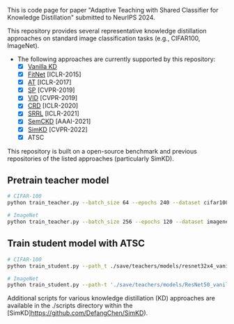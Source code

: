 This is code page for paper "Adaptive Teaching with Shared Classifier for Knowledge Distillation" submitted to NeurIPS 2024.

This repository provides several representative knowledge distillation approaches on standard image classification tasks (e.g., CIFAR100, ImageNet).

- The following approaches are currently supported by this repository:
  - [x] [Vanilla KD](https://arxiv.org/abs/1503.02531)
  - [x] [FitNet](https://arxiv.org/abs/1412.6550) [ICLR-2015]
  - [x] [AT](https://arxiv.org/abs/1612.03928) [ICLR-2017]
  - [x] [SP](https://arxiv.org/abs/1612.03928) [CVPR-2019]
  - [x] [VID](https://openaccess.thecvf.com/content_CVPR_2019/papers/Ahn_Variational_Information_Distillation_for_Knowledge_Transfer_CVPR_2019_paper.pdf) [CVPR-2019]
  - [x] [CRD](https://arxiv.org/abs/1910.10699) [ICLR-2020]
  - [x] [SRRL](https://openreview.net/forum?id=ZzwDy_wiWv) [ICLR-2021]
  - [x] [SemCKD](https://arxiv.org/abs/2012.03236) [AAAI-2021]
  - [x] [SimKD](https://arxiv.org/abs/2203.14001) [CVPR-2022] 
  - [x] ATSC

This repository is built on a open-source benchmark and previous repositories of the listed approaches (particularly SimKD).

## Pretrain teacher model
```bash
# CIFAR-100
python train_teacher.py --batch_size 64 --epochs 240 --dataset cifar100 --model resnet32x4 --learning_rate 0.05 --lr_decay_epochs 150,180,210 --weight_decay 5e-4 --trial 0 --gpu_id 0

# ImageNet
python train_teacher.py --batch_size 256 --epochs 120 --dataset imagenet --model ResNet18 --learning_rate 0.1 --lr_decay_epochs 30,60,90 --weight_decay 1e-4 --num_workers 32 --gpu_id 0,1,2,3 --dist-url tcp://127.0.0.1:23333 --multiprocessing-distributed --dali gpu --trial 0
```

## Train student model with ATSC
```bash
# CIFAR-100
python train_student.py --path_t ./save/teachers/models/resnet32x4_vanilla/resnet32x4_best.pth --distill atsc --model_s resnet8x4 -c 0 -d 0 -b 1 -w 1 -f 2 --trial 0

# ImageNet
python train_student.py --path-t './save/teachers/models/ResNet50_vanilla/ResNet50_best.pth' --batch_size 64 --epochs 120 --dataset imagenet --model_s ResNet18 --distill atsc -c 0 -d 0 -b 1 -w 10 -f 2 --learning_rate 0.01 --lr_decay_epochs 30,60,90 --weight_decay 1e-4 --num_workers 32 --gpu_id 0,1,2,3 --dist-url tcp://127.0.0.1:23444 --multiprocessing-distributed --dali gpu --trial 0 
```

Additional scripts for various knowledge distillation (KD) approaches are available in the ./scripts directory within the [SimKD]https://github.com/DefangChen/SimKD).
